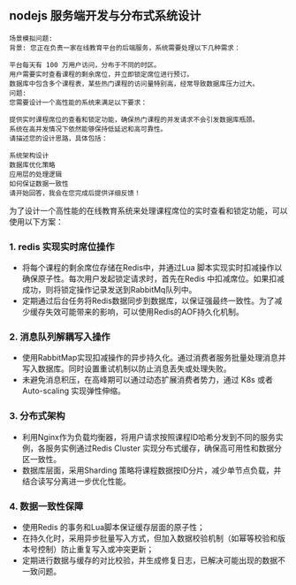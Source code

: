 ## nodejs 服务端开发与分布式系统设计
```
场景模拟问题:
背景: 您正在负责一家在线教育平台的后端服务，系统需要处理以下几种需求：

平台每天有 100 万用户访问，分布于不同的时区。
用户需要实时查看课程的剩余席位，并立即锁定席位进行预订。
数据库中包含多个课程表，某些热门课程的访问量特别高，经常导致数据库压力过大。
问题:
您需要设计一个高性能的系统来满足以下要求：

提供实时课程席位的查看和锁定功能，确保热门课程的并发请求不会引发数据库瓶颈。
系统在高并发情况下依然能够保持低延迟和高可靠性。
请描述您的设计思路，具体包括：

系统架构设计
数据库优化策略
应用层的处理逻辑
如何保证数据一致性
请开始回答，我会在您完成后提供详细反馈！
```
为了设计一个高性能的在线教育系统来处理课程席位的实时查看和锁定功能，可以使用以下方案：
### 1. redis 实现实时席位操作
 - 将每个课程的剩余席位存储在Redis中，并通过Lua 脚本实现实时扣减操作以确保原子性。每次用户发起锁定请求时，首先在Redis 中扣减席位。如果扣减成功，则将锁定操作记录发送到RabbitMq队列中。
 - 定期通过后台任务将Redis数据同步到数据库，以保证强最终一致性。为了减少缓存失效可能带来的影响，可以使用Redis的AOF持久化机制。

### 2. 消息队列解耦写入操作
 - 使用RabbitMap实现扣减操作的异步持久化。通过消费者服务批量处理消息并写入数据库。同时设置重试机制以防止消息丢失或处理失败。
 - 未避免消息积压，在高峰期可以通过动态扩展消费者势力，通过 K8s 或者 Auto-scaling 实现弹性伸缩。

### 3. 分布式架构
 - 利用Nginx作为负载均衡器，将用户请求按照课程ID哈希分发到不同的服务实例，各服务实例通过Redis Cluster 实现分布式缓存，确保高可用性和数据分区一致性。
 - 数据库层面，采用Sharding 策略将课程数据按ID分片，减少单节点负载，并结合读写分离进一步优化性能。

### 4. 数据一致性保障
 - 使用Redis 的事务和Lua脚本保证缓存层面的原子性；
 - 在持久化时，采用异步批量写入方式，但加入数据校验机制（如幂等校验和版本号控制）防止重复写入或冲突更新；
 - 定期进行数据与缓存的对比校验，并生成修复日志，已解决可能出现的数据不一致问题。